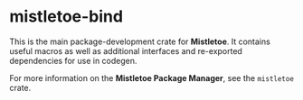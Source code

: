 # mistletoe-bind

This is the main package-development crate for **Mistletoe**.  It contains useful macros as well as additional interfaces and re-exported dependencies for use in codegen.

For more information on the **Mistletoe Package Manager**, see the `mistletoe` crate.

